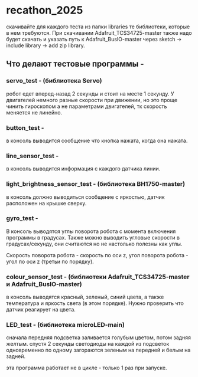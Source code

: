 # recathon_2025
скачивайте для каждого теста из папки libraries те библиотеки, которые в нем требуются. При скачивании Adafruit_TCS34725-master также надо будет скачать и указать путь к Adafruit_BusIO-master через sketch -> include library -> add zip library.

## Что делают тестовые программы - 
### servo_test - (библиотека Servo)
робот едет вперед-назад 2 секунды и стоит на месте 1 секунду. У двигателей немного разные скорости при движении, но это проще чинить гироскопом а не параметрами двигателей, тк скорость меняется не линейно.
### button_test - 
в консоль выводится сообщение что кнопка нажата, когда она нажата.
### line_sensor_test - 
в консоль выводится информация с каждого датчика линии. 
### light_brightness_sensor_test - (библиотека BH1750-master)
в консоль должно выводиться сообщение с яркостью, датчик расположен на крышке сверху. 
### gyro_test - 
В консоль выводятся углы поворота робота с момента включения программы в градусах.
Также можно выводить угловые скорости в градусах/секунду, они считаются но не настолько полезны как углы.

Скорость поворота робота - скорость по оси z, угол поворота робота - угол по оси z (третьи по порядку).
### colour_sensor_test - (библиотеки Adafruit_TCS34725-master и Adafruit_BusIO-master)
в консоль выводятся красный, зеленый, синий цвета, а также температура и яркость света (в этом порядке).
Нужно проверить что датчик реагирует на цвета.

### LED_test - (библиотека microLED-main)
сначала передняя подсветка заливается голубым цветом, потом задняя желтым. 
спустя 2 секунды светодиоды на каждой из подсветок одновременно по одному загораются зеленым на передней и белым на задней.

эта программа работает не в цикле - только 1 раз при запуске.
